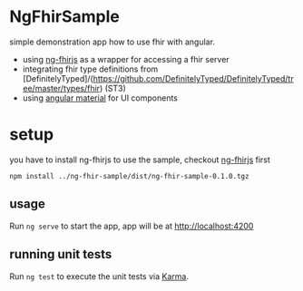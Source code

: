 # NgFhirSample

simple demonstration app how to use fhir with angular.

* using [ng-fhirjs](https://github.com/ahdis/ng-fhirjs) as a wrapper for accessing a fhir server
* integrating fhir type definitions from [DefinitelyTyped]/(https://github.com/DefinitelyTyped/DefinitelyTyped/tree/master/types/fhir) (ST3)
* using [angular material](https://material.angular.io/) for UI components 

# setup
you have to install ng-fhirjs to use the sample, checkout [ng-fhirjs](https://github.com/ahdis/ng-fhirjs) first

```
npm install ../ng-fhir-sample/dist/ng-fhir-sample-0.1.0.tgz
```

## usage
Run `ng serve` to start the app, app will be at [http://localhost:4200](ttp://localhost:4200/)

## running unit tests
Run `ng test` to execute the unit tests via [Karma](https://karma-runner.github.io).


